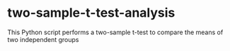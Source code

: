 # two-sample-t-test-analysis
This Python script performs a two-sample t-test to compare the means of two independent groups
